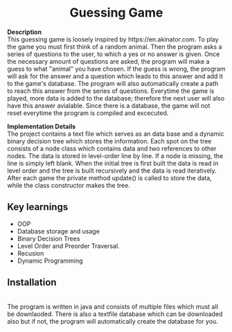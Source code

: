 <h1 align="center">Guessing Game</h1>
<p align="left"><strong>Description</strong>
<br>  This guessing game is loosely inspired by https://en.akinator.com. To play the game you must first think of a random animal. Then the program asks a series of questions to the user, to which a yes or no answer is given. Once the necessary amount of questions are asked, the program will make a guess to what "animal" you have chosen. If the guess is wrong, the program will ask for the answer and a question which leads to this answer and add it to the game's database. The program will also automatically create a path to reach this answer from the series of questions. Everytime the game is played, more data is added to the database; therefore the next user will also have this answer avialable. Since there is a database, the game will not reset everytime the program is compiled and excecuted. </p>

<p align="left"><strong>Implementation Details</strong>
<br>  The project contains a text file which serves as an data base and a dynamic binary decision tree which stores the information. Each spot on the tree consists of a node class which contains data and two references to other nodes. The data is stored in level-order line by line. If a node is missing, the line is simply left blank. When the initial tree is first built the data is read in level order and the tree is built recursively and the data is read iteratively. After each game the private method update() is called to store the data, while the class constructor makes the tree. </p>

<h2>Key learnings</h2>

- OOP  
- Database storage and usage
- Binary Decision Trees
- Level Order and Preorder Traversal.
- Recusion
- Dynamic Programming

<h2>Installation</h2>
<br> The program is written in java and consists of multiple files which must all be downlaoded. There is also a textfile database which can be downloaded also but if not, the program will automatically create the database for you.</p>


  
  
